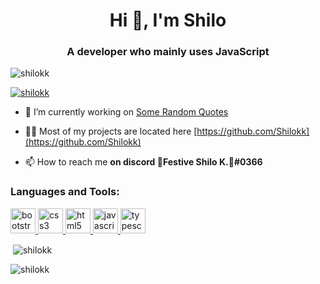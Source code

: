 <h1 align="center">Hi 👋, I'm Shilo</h1>
<h3 align="center">A developer who mainly uses JavaScript</h3>

<p align="left"> <img src="https://komarev.com/ghpvc/?username=shilokk&label=Profile%20views&color=0e75b6&style=flat" alt="shilokk" /> </p>

<p align="left"> <a href="https://github.com/ryo-ma/github-profile-trophy"><img src="https://github-profile-trophy.vercel.app/?username=shilokk" alt="shilokk" /></a> </p>


- 🔭 I’m currently working on [Some Random Quotes](https://github.com/Shilokk/SomeRandomQuotes)


- 👨‍💻 Most of my projects are located here [https://github.com/Shilokk](https://github.com/Shilokk)

- 📫 How to reach me **on discord 🎄Festive Shilo K.🎄#0366**

<h3 align="left">Languages and Tools:</h3>
<p align="left"> <a href="https://getbootstrap.com" target="_blank"> <img src="https://devicons.github.io/devicon/devicon.git/icons/bootstrap/bootstrap-plain.svg" alt="bootstrap" width="40" height="40"/> </a> <a href="https://www.w3schools.com/css/" target="_blank"> <img src="https://devicons.github.io/devicon/devicon.git/icons/css3/css3-original-wordmark.svg" alt="css3" width="40" height="40"/> </a> <a href="https://www.w3.org/html/" target="_blank"> <img src="https://devicons.github.io/devicon/devicon.git/icons/html5/html5-original-wordmark.svg" alt="html5" width="40" height="40"/> </a> <a href="https://developer.mozilla.org/en-US/docs/Web/JavaScript" target="_blank"> <img src="https://devicons.github.io/devicon/devicon.git/icons/javascript/javascript-original.svg" alt="javascript" width="40" height="40"/> </a> <a href="https://www.typescriptlang.org/" target="_blank"> <img src="https://devicons.github.io/devicon/devicon.git/icons/typescript/typescript-original.svg" alt="typescript" width="40" height="40"/> </a> </p>

<p>&nbsp;<img align="center" src="https://github-readme-stats.vercel.app/api?username=shilokk&show_icons=true&locale=en&theme=tokyonight" alt="shilokk" /></p>

<p><img align="center" src="https://github-readme-streak-stats.herokuapp.com/?user=shilokk&theme=tokyonight" alt="shilokk" /></p>
